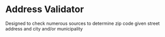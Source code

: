 # Address Validator
Designed to check numerous sources to determine zip code given street address and city and/or municipality
